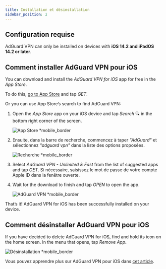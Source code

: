 ```yaml
---
title: Installation et désinstallation
sidebar_position: 2
---
```


## Configuration requise

AdGuard VPN can only be installed on devices with **iOS 14.2 and iPadOS 14.2 or later**.

## Comment installer AdGuard VPN pour iOS

You can download and install the *AdGuard VPN for iOS* app for free in the *App Store*.

To do this, [go to App Store](https://agrd.io/ios_vpn) and tap *GET*.

Or you can use App Store’s search to find AdGuard VPN:

1. Open the *App Store* app on your iOS device and tap *Search* 🔍 in the bottom right corner of the screen.

    ![App Store *mobile_border](https://cdn.adguardvpn.com/content/kb/vpn/ios/app-store-en.png)

1. Ensuite, dans la barre de recherche, commencez à taper *"AdGuard"* et sélectionnez *"adguard vpn"* dans la liste des options proposées.

    ![Recherche *mobile_border](https://cdn.adguardvpn.com/content/kb/vpn/ios/search-en.png)

1. Select *AdGuard VPN - Unlimited & Fast* from the list of suggested apps and tap *GET*. Si nécessaire, saisissez le mot de passe de votre compte Apple ID dans la fenêtre ouverte.
1. Wait for the download to finish and tap *OPEN* to open the app.

    ![AdGuard VPN *mobile_border](https://cdn.adguardvpn.com/content/kb/vpn/ios/adguard-vpn-en.png)

That’s it! AdGuard VPN for iOS has been successfully installed on your device.

## Comment désinstaller AdGuard VPN pour iOS

If you have decided to delete AdGuard VPN for iOS, find and hold its icon on the home screen. In the menu that opens, tap *Remove App*.

![Désinstallation *mobile_border](https://cdn.adguardvpn.com/content/kb/vpn/ios/2.2/quick-action-menu.png)

Vous pouvez apprendre plus sur AdGuard VPN pour iOS dans [cet article](adguard-vpn-for-ios/overview).
